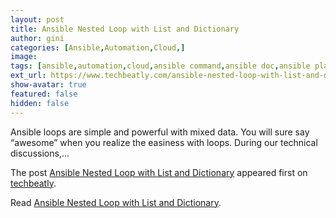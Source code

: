 ```yaml
---
layout: post
title: Ansible Nested Loop with List and Dictionary
author: gini
categories: [Ansible,Automation,Cloud,]
image: 
tags: [ansible,automation,cloud,ansible command,ansible doc,ansible playbook,ansible roles,ansible training,]
ext_url: https://www.techbeatly.com/ansible-nested-loop-with-list-and-dictionary/
show-avatar: true
featured: false
hidden: false
---
```


<p>Ansible loops are simple and powerful with mixed data. You will sure say &#8220;awesome&#8221; when you realize the easiness with loops. During our technical discussions,&#46;&#46;&#46;</p>
<p>The post <a href="https://www.techbeatly.com/ansible-nested-loop-with-list-and-dictionary/" rel="nofollow">Ansible Nested Loop with List and Dictionary</a> appeared first on <a href="https://www.techbeatly.com" rel="nofollow">techbeatly</a>.</p>

Read [Ansible Nested Loop with List and Dictionary](https://www.techbeatly.com/ansible-nested-loop-with-list-and-dictionary/).